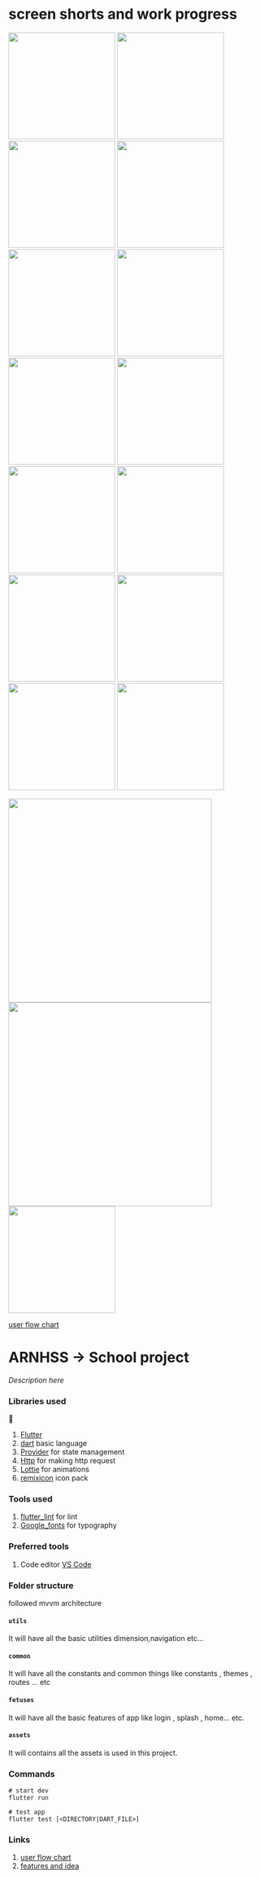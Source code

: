 # screen shorts and work progress

 <img width='210' src="https://user-images.githubusercontent.com/65447144/183302437-8c846b5e-3f4b-4caa-8626-6e1eef4ac295.png"/> <img width='210' src="https://user-images.githubusercontent.com/65447144/183710986-60f101db-12d2-45f0-bbfb-57913aea97d7.png"/> <img width='210' src="https://user-images.githubusercontent.com/65447144/184447100-b1210113-e040-41a5-bc66-28ace657f777.png"/> <img width='210' src="https://user-images.githubusercontent.com/65447144/184447225-d0192f64-97c9-4422-9383-2f362d8a9f99.png"/> <img width='210' src="https://user-images.githubusercontent.com/65447144/184447337-5df1ac9f-93bb-46ff-8f5a-ee64e892ab6d.png"/> <img width='210' src="https://user-images.githubusercontent.com/65447144/184447609-87db16c3-b2ad-49e7-b309-09a2315f145b.png"/> <img width='210' src="https://user-images.githubusercontent.com/65447144/184447740-909c709e-4a14-4afd-b6e8-d95d5d3f2687.png"/> <img width='210' src="https://user-images.githubusercontent.com/65447144/186234492-cf0658de-00ad-4318-9a13-e7a5716b47ab.png"/> <img width='210' src="https://user-images.githubusercontent.com/65447144/186234725-c4f91b47-b857-46b4-a9fd-f3e0a40a82bc.png"/> <img width='210' src="https://user-images.githubusercontent.com/65447144/186234875-be133ad2-219b-47df-9dcd-49bf9c9f1a51.png"/> <img width='210' src="https://user-images.githubusercontent.com/65447144/186235006-e29ceb57-5422-4502-bdaa-d7e378279028.png"/> <img width='210' src="https://user-images.githubusercontent.com/65447144/188220426-1390b325-50d9-4108-9db0-745d8c779fca.png"/> <img width='210' src="https://user-images.githubusercontent.com/65447144/188264268-38ca8a11-f809-4301-8b90-ec888c0ed53c.png"/> <img width='210' src="https://user-images.githubusercontent.com/65447144/188418296-a923e2b7-cb1d-4d1e-b206-943cfe5fc720.png"/>



<img width='400' src="https://user-images.githubusercontent.com/65447144/184448746-f6bab9e8-4197-419c-bd27-c0b3a7aca331.jpeg"/> <img width='400' src="https://user-images.githubusercontent.com/65447144/184449048-4d43402e-e6ac-406d-8b64-e6534568fdc7.jpeg"/> <img width='210'  src="https://user-images.githubusercontent.com/65447144/186739259-a21ae40f-465e-47ff-9020-90adf8dd2b5e.jpeg"/>

[user flow chart ](https://www.figma.com/file/hqW9fdd2K8r4gRhCvAkCmG/user-flow-of-arnhss?node-id=0%3A1)

# ARNHSS -> School project

_Description here_

### Libraries used
🌲
1. [Flutter](https://flutter.dev/)
2. [dart](https://dart.dev/) basic language
3. [Provider](https://pub.dev/packages/provider/) for state management
4. [Http](https://pub.dev/packages/http) for making http request
5. [Lottie](https://pub.dev/packages/lottie) for animations
6. [remixicon](https://pub.dev/packages/flutter_remix) icon pack

### Tools used

1. [flutter_lint](https://pub.dev/packages/flutter_lints/) for lint
2. [Google_fonts](https://pub.dev/packages/google_fonts/) for typography

### Preferred tools

1. Code editor [VS Code](https://code.visualstudio.com/)

### Folder structure

followed mvvm architecture

#### `utils`

It will have all the basic utilities dimension,navigation etc...

#### `common`

It will have all the constants and common things like constants , themes , routes ... etc

#### `fetuses`

It will have all the basic features of app like login , splash , home... etc.

#### `assets`

It will contains all the assets is used in this project.

### Commands

```
# start dev
flutter run

# test app
flutter test [<DIRECTORY|DART_FILE>]

```

### Links

1. [user flow chart ](https://www.figma.com/file/hqW9fdd2K8r4gRhCvAkCmG/user-flow-of-arnhss?node-id=0%3A1)
2. [features and idea ](https://www.notion.so/AR-Nagar-Hss-a2befd3ac6544c349e69c09d772e5f01)
